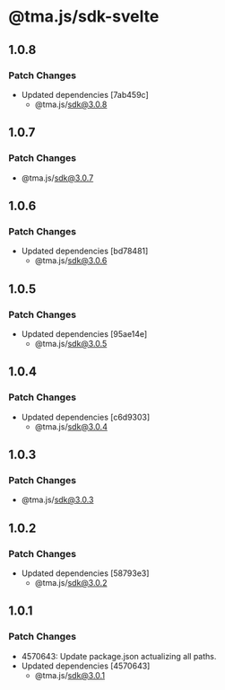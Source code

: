 # @tma.js/sdk-svelte

## 1.0.8

### Patch Changes

- Updated dependencies [7ab459c]
  - @tma.js/sdk@3.0.8

## 1.0.7

### Patch Changes

- @tma.js/sdk@3.0.7

## 1.0.6

### Patch Changes

- Updated dependencies [bd78481]
  - @tma.js/sdk@3.0.6

## 1.0.5

### Patch Changes

- Updated dependencies [95ae14e]
  - @tma.js/sdk@3.0.5

## 1.0.4

### Patch Changes

- Updated dependencies [c6d9303]
  - @tma.js/sdk@3.0.4

## 1.0.3

### Patch Changes

- @tma.js/sdk@3.0.3

## 1.0.2

### Patch Changes

- Updated dependencies [58793e3]
  - @tma.js/sdk@3.0.2

## 1.0.1

### Patch Changes

- 4570643: Update package.json actualizing all paths.
- Updated dependencies [4570643]
  - @tma.js/sdk@3.0.1
